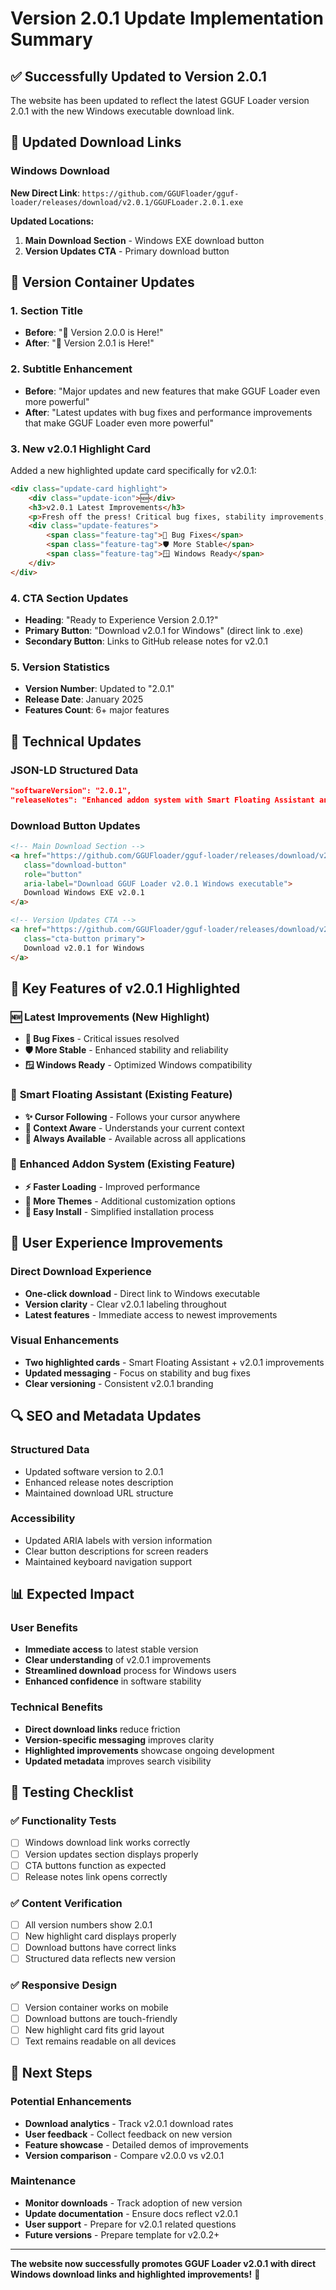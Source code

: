 # Version 2.0.1 Update Implementation Summary

## ✅ Successfully Updated to Version 2.0.1

The website has been updated to reflect the latest GGUF Loader version 2.0.1 with the new Windows executable download link.

## 🔗 Updated Download Links

### Windows Download
**New Direct Link**: `https://github.com/GGUFloader/gguf-loader/releases/download/v2.0.1/GGUFLoader.2.0.1.exe`

**Updated Locations:**
1. **Main Download Section** - Windows EXE download button
2. **Version Updates CTA** - Primary download button

## 📝 Version Container Updates

### 1. **Section Title**
- **Before**: "🚀 Version 2.0.0 is Here!"
- **After**: "🚀 Version 2.0.1 is Here!"

### 2. **Subtitle Enhancement**
- **Before**: "Major updates and new features that make GGUF Loader even more powerful"
- **After**: "Latest updates with bug fixes and performance improvements that make GGUF Loader even more powerful"

### 3. **New v2.0.1 Highlight Card**
Added a new highlighted update card specifically for v2.0.1:

```html
<div class="update-card highlight">
    <div class="update-icon">🆕</div>
    <h3>v2.0.1 Latest Improvements</h3>
    <p>Fresh off the press! Critical bug fixes, stability improvements, and enhanced Windows compatibility for the best GGUF Loader experience yet.</p>
    <div class="update-features">
        <span class="feature-tag">🐛 Bug Fixes</span>
        <span class="feature-tag">🛡️ More Stable</span>
        <span class="feature-tag">🪟 Windows Ready</span>
    </div>
</div>
```

### 4. **CTA Section Updates**
- **Heading**: "Ready to Experience Version 2.0.1?"
- **Primary Button**: "Download v2.0.1 for Windows" (direct link to .exe)
- **Secondary Button**: Links to GitHub release notes for v2.0.1

### 5. **Version Statistics**
- **Version Number**: Updated to "2.0.1"
- **Release Date**: January 2025
- **Features Count**: 6+ major features

## 🔧 Technical Updates

### JSON-LD Structured Data
```json
"softwareVersion": "2.0.1",
"releaseNotes": "Enhanced addon system with Smart Floating Assistant and performance improvements"
```

### Download Button Updates
```html
<!-- Main Download Section -->
<a href="https://github.com/GGUFloader/gguf-loader/releases/download/v2.0.1/GGUFLoader.2.0.1.exe" 
   class="download-button"
   role="button" 
   aria-label="Download GGUF Loader v2.0.1 Windows executable">
   Download Windows EXE v2.0.1
</a>

<!-- Version Updates CTA -->
<a href="https://github.com/GGUFloader/gguf-loader/releases/download/v2.0.1/GGUFLoader.2.0.1.exe" 
   class="cta-button primary">
   Download v2.0.1 for Windows
</a>
```

## 🎯 Key Features of v2.0.1 Highlighted

### 🆕 **Latest Improvements (New Highlight)**
- **🐛 Bug Fixes** - Critical issues resolved
- **🛡️ More Stable** - Enhanced stability and reliability
- **🪟 Windows Ready** - Optimized Windows compatibility

### 🤖 **Smart Floating Assistant** (Existing Feature)
- **✨ Cursor Following** - Follows your cursor anywhere
- **🎯 Context Aware** - Understands your current context
- **🔄 Always Available** - Available across all applications

### 🔧 **Enhanced Addon System** (Existing Feature)
- **⚡ Faster Loading** - Improved performance
- **🎨 More Themes** - Additional customization options
- **🔌 Easy Install** - Simplified installation process

## 📱 User Experience Improvements

### Direct Download Experience
- **One-click download** - Direct link to Windows executable
- **Version clarity** - Clear v2.0.1 labeling throughout
- **Latest features** - Immediate access to newest improvements

### Visual Enhancements
- **Two highlighted cards** - Smart Floating Assistant + v2.0.1 improvements
- **Updated messaging** - Focus on stability and bug fixes
- **Clear versioning** - Consistent v2.0.1 branding

## 🔍 SEO and Metadata Updates

### Structured Data
- Updated software version to 2.0.1
- Enhanced release notes description
- Maintained download URL structure

### Accessibility
- Updated ARIA labels with version information
- Clear button descriptions for screen readers
- Maintained keyboard navigation support

## 📊 Expected Impact

### User Benefits
- **Immediate access** to latest stable version
- **Clear understanding** of v2.0.1 improvements
- **Streamlined download** process for Windows users
- **Enhanced confidence** in software stability

### Technical Benefits
- **Direct download links** reduce friction
- **Version-specific messaging** improves clarity
- **Highlighted improvements** showcase ongoing development
- **Updated metadata** improves search visibility

## 🧪 Testing Checklist

### ✅ Functionality Tests
- [ ] Windows download link works correctly
- [ ] Version updates section displays properly
- [ ] CTA buttons function as expected
- [ ] Release notes link opens correctly

### ✅ Content Verification
- [ ] All version numbers show 2.0.1
- [ ] New highlight card displays properly
- [ ] Download buttons have correct links
- [ ] Structured data reflects new version

### ✅ Responsive Design
- [ ] Version container works on mobile
- [ ] Download buttons are touch-friendly
- [ ] New highlight card fits grid layout
- [ ] Text remains readable on all devices

## 🚀 Next Steps

### Potential Enhancements
- **Download analytics** - Track v2.0.1 download rates
- **User feedback** - Collect feedback on new version
- **Feature showcase** - Detailed demos of improvements
- **Version comparison** - Compare v2.0.0 vs v2.0.1

### Maintenance
- **Monitor downloads** - Track adoption of new version
- **Update documentation** - Ensure docs reflect v2.0.1
- **User support** - Prepare for v2.0.1 related questions
- **Future versions** - Prepare template for v2.0.2+

---

**The website now successfully promotes GGUF Loader v2.0.1 with direct Windows download links and highlighted improvements!** 🎉